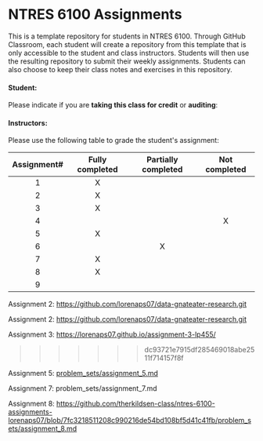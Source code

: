 # NTRES 6100 Assignments

This is a template repository for students in NTRES 6100. Through GitHub Classroom, each student will create a repository from this template that is only accessible to the student and class instructors. Students will then use the resulting repository to submit their weekly assignments. Students can also choose to keep their class notes and exercises in this repository.

#### Student:

Please indicate if you are **taking this class for credit** or **auditing**:

#### Instructors:

Please use the following table to grade the student's assignment:

| Assignment#  |  Fully completed |  Partially completed  | Not completed |
| :--: | :--: | :--: | :--: |
1  |  X  |    |    |  
2  |  X  |    |    |  
3  |  X  |    |    |  
4  |    |    |  X  |  
5  |  X  |    |    |  
6  |    |  X  |    |  
7  |  X  |    |    |  
8  |  X  |    |    |  
9  |    |    |    |  

Assignment 2: <https://github.com/lorenaps07/data-gnateater-research.git>


Assignment 2: https://github.com/lorenaps07/data-gnateater-research.git

Assignment 3: https://lorenaps07.github.io/assignment-3-lp455/
>>>>>>> dc93721e7915df285469018abe2511f714157f8f

Assignment 5: [problem_sets/assignment_5.md](https://github.com/therkildsen-class/ntres-6100-assignments-lorenaps07/blob/2b8d7b0fb09e8ff45894e17195cb9b547921521b/problem_sets/assignment_5.md)

Assignment 7: problem_sets/assignment_7.md

Assignment 8: https://github.com/therkildsen-class/ntres-6100-assignments-lorenaps07/blob/7fc3218511208c990216de54bd108bf5d41c41fb/problem_sets/assignment_8.md
